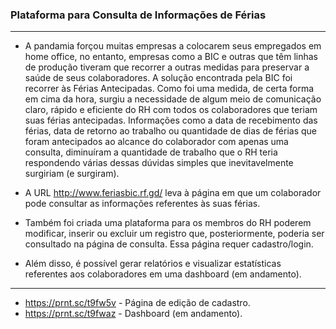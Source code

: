 ### Plataforma para Consulta de Informações de Férias ###
---

- A pandamia forçou muitas empresas a colocarem seus empregados em home office, no entanto, empresas como a BIC e outras que têm linhas de produção tiveram que recorrer a outras medidas para preservar a saúde de seus colaboradores. A solução encontrada pela BIC foi recorrer às Férias Antecipadas. Como foi uma medida, de certa forma em cima da hora, surgiu a necessidade de algum meio de comunicação claro, rápido e eficiente do RH com todos os colaboradores que teriam suas férias antecipadas. Informações como a data de recebimento das férias, data de retorno ao trabalho ou quantidade de dias de férias que foram antecipados ao alcance do colaborador com apenas uma consulta, diminuíram a quantidade de trabalho que o RH teria respondendo várias dessas dúvidas simples que inevitavelmente surgiriam (e surgiram).

- A URL http://www.feriasbic.rf.gd/ leva à página em que um colaborador pode consultar as informações referentes às suas férias.

- Também foi criada uma plataforma para os membros do RH poderem modificar, inserir ou excluir um registro que, posteriormente, poderia ser consultado na página de consulta. Essa página requer cadastro/login.
- Além disso, é possível gerar relatórios e visualizar estatísticas referentes aos colaboradores em uma dashboard (em andamento).

---

- https://prnt.sc/t9fw5v - Página de edição de cadastro.<br>
- https://prnt.sc/t9fwaz - Dashboard (em andamento).
